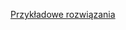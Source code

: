 [Przykładowe rozwiązania
](https://e.pcloud.link/publink/show?code=kZtF0dZWm42ceoIHoRi6FxO9OrCcjI2MqS7)
